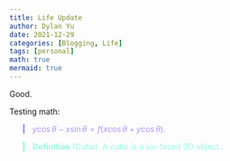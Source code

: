```yaml
---
title: Life Update
author: Dylan Yu
date: 2021-12-29
categories: [Blogging, Life]
tags: [personal]
math: true
mermaid: true
---
```


Good.

Testing math:

<blockquote style="border-left: 3px solid #ac95fc; color:#ac95fc; margin-bottom:2px>
<b>Theorem</b> (Function rotation). Let $f$ be the function you want to rotate and $\theta$ be the angle counterclockwise from the $x$-axis you want to rotate it. Then the new function becomes

$$y\cos \theta-x\sin \theta=f\left(x\cos \theta+y\cos \theta\right).$$
</blockquote>

<blockquote style="border-left: 3px solid #95fcdd; color:#95fcdd; margin-bottom:2px>
<b>Example</b>. This is an example.
</blockquote>

<blockquote style="border-left: 3px solid #f79eb2; color:#f79eb2; margin-bottom:2px>
<b>Definition</b> (Cube). A <i>cube</i> is a six-faced 3D object.
</blockquote>
